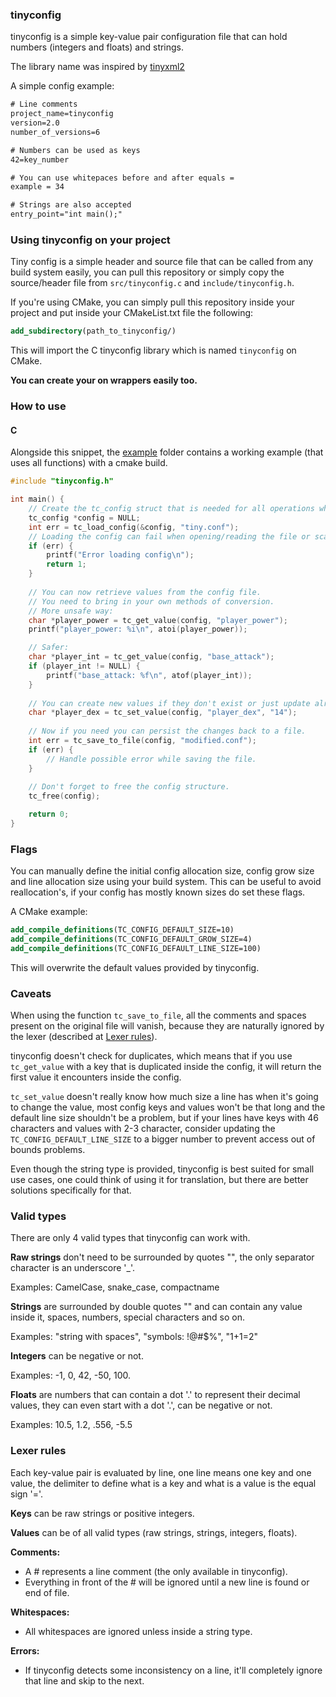 ### tinyconfig

tinyconfig is a simple key-value pair configuration file that can hold
numbers (integers and floats) and strings.

The library name was inspired by [tinyxml2](https://github.com/leethomason/tinyxml2)

A simple config example:
```txt
# Line comments
project_name=tinyconfig
version=2.0
number_of_versions=6

# Numbers can be used as keys
42=key_number 

# You can use whitepaces before and after equals =
example = 34

# Strings are also accepted
entry_point="int main();"
```

### Using tinyconfig on your project
Tiny config is a simple header and source file that can be called from any
build system easily, you can pull this repository or simply copy the source/header file from
`src/tinyconfig.c` and `include/tinyconfig.h`.

If you're using CMake, you can simply pull this repository inside your project and put inside your CMakeList.txt 
file the following:
```cmake
add_subdirectory(path_to_tinyconfig/)
```
This will import the C tinyconfig library which is named `tinyconfig` on CMake.

**You can create your on wrappers easily too.**

### How to use
#### C
Alongside this snippet, the [example](/example) folder contains a working example (that uses all functions) with a cmake build.

```c
#include "tinyconfig.h"

int main() {
    // Create the tc_config struct that is needed for all operations when using tinyconfig.
    tc_config *config = NULL;
    int err = tc_load_config(&config, "tiny.conf");
    // Loading the config can fail when opening/reading the file or scanning it, always check for errors.
    if (err) {
        printf("Error loading config\n");
        return 1;
    }
    
    // You can now retrieve values from the config file.
    // You need to bring in your own methods of conversion.
    // More unsafe way:
    char *player_power = tc_get_value(config, "player_power");
    printf("player_power: %i\n", atoi(player_power));

    // Safer:
    char *player_int = tc_get_value(config, "base_attack");
    if (player_int != NULL) {
        printf("base_attack: %f\n", atof(player_int));
    }
    
    // You can create new values if they don't exist or just update already existing ones:
    char *player_dex = tc_set_value(config, "player_dex", "14");
    
    // Now if you need you can persist the changes back to a file.
    int err = tc_save_to_file(config, "modified.conf");
    if (err) {
        // Handle possible error while saving the file.
    }
    
    // Don't forget to free the config structure.
    tc_free(config);

    return 0;
}
```

### Flags
You can manually define the initial config allocation size, config grow size and line allocation size using your build system.
This can be useful to avoid reallocation's, if your config has mostly known sizes do set these flags.

A CMake example:
```cmake
add_compile_definitions(TC_CONFIG_DEFAULT_SIZE=10)
add_compile_definitions(TC_CONFIG_DEFAULT_GROW_SIZE=4)
add_compile_definitions(TC_CONFIG_DEFAULT_LINE_SIZE=100)
```

This will overwrite the default values provided by tinyconfig.

### Caveats
When using the function `tc_save_to_file`, all the comments and spaces present on the original file will vanish, because 
they are naturally ignored by the lexer (described at [Lexer rules](#lexer-rules)).

tinyconfig doesn't check for duplicates, which means that if you use `tc_get_value` with a key that is duplicated inside
the config, it will return the first value it encounters inside the config.

`tc_set_value` doesn't really know how much size a line has when it's going to change the value, most config keys and 
values won't be that long and the default line size shouldn't be a problem, but if your lines have keys with 46 characters
and values with 2-3 character, consider updating the `TC_CONFIG_DEFAULT_LINE_SIZE` to a bigger number to prevent access
out of bounds problems.

Even though the string type is provided, tinyconfig is best suited for small use cases, one could think of using it for
translation, but there are better solutions specifically for that.

### Valid types
There are only 4 valid types that tinyconfig can work with.

**Raw strings** don't need to be surrounded by quotes "", the only separator character is an underscore '\_'.

Examples: CamelCase, snake\_case, compactname

**Strings** are surrounded by double quotes "" and can contain any value inside it, spaces, numbers, special characters and so on.

Examples: "string with spaces", "symbols: !@#$%", "1+1=2"

**Integers** can be negative or not.

Examples: -1, 0, 42, -50, 100.

**Floats** are numbers that can contain a dot '.' to represent their decimal values, they can even start with a dot '.',
can be negative or not.

Examples: 10.5, 1.2, .556, -5.5

### Lexer rules
Each key-value pair is evaluated by line, one line means one key and one value, the delimiter to define what is a key and
what is a value is the equal sign '='.

**Keys** can be raw strings or positive integers.

**Values** can be of all valid types (raw strings, strings, integers, floats).

**Comments:**
- A # represents a line comment (the only available in tinyconfig).
- Everything in front of the # will be ignored until a new line is found or end of file.

**Whitespaces:**
- All whitespaces are ignored unless inside a string type.

**Errors:**
- If tinyconfig detects some inconsistency on a line, it'll completely ignore that line and skip to the next.
